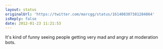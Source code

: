```yaml
---
layout: status
originalUrl: 'https://twitter.com/marcgg/status/161408307381284864'
isReply: false
date: 2012-01-23 11:21:53
---
```


It's kind of funny seeing people getting very mad and angry at moderation bots.
